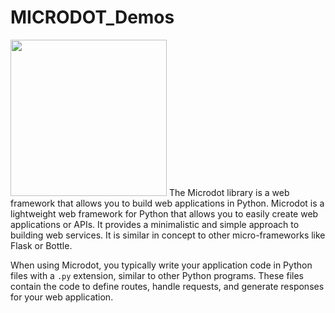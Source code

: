 # MICRODOT_Demos
<img src="https://www.robot-italy.com/media/catalog/product/cache/3/image/d43192dcd82ea942982b4b1d2a6e2479/m/i/microdot_phat_5_of_7_1024x1024.jpg" width="250x">
The Microdot library is a web framework that allows you to build web applications in Python.
Microdot is a lightweight web framework for Python that allows you to easily create web applications or APIs. It provides a minimalistic and simple approach to building web services. It is similar in concept to other micro-frameworks like Flask or Bottle.

When using Microdot, you typically write your application code in Python files with a `.py` extension, similar to other Python programs. These files contain the code to define routes, handle requests, and generate responses for your web application.
